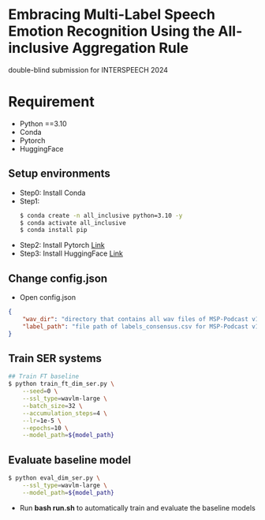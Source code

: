 # Embracing Multi-Label Speech Emotion Recognition Using the All-inclusive Aggregation Rule
double-blind submission for INTERSPEECH 2024

# Requirement
* Python ==3.10
* Conda
* Pytorch
* HuggingFace
## Setup environments
* Step0: Install Conda
* Step1:
  ``` bash
  $ conda create -n all_inclusive python=3.10 -y
  $ conda activate all_inclusive
  $ conda install pip
  ```
* Step2: Install Pytorch [Link](https://pytorch.org/get-started/locally/)
* Step3: Install HuggingFace [Link](https://huggingface.co/docs/transformers/installation)

## Change config.json
- Open config.json
```json
{
    "wav_dir": "directory that contains all wav files of MSP-Podcast v1.11",
    "label_path": "file path of labels_consensus.csv for MSP-Podcast v1.11"
}
```
## Train SER systems
``` bash
## Train FT baseline
$ python train_ft_dim_ser.py \
    --seed=0 \
    --ssl_type=wavlm-large \
    --batch_size=32 \
    --accumulation_steps=4 \
    --lr=1e-5 \
    --epochs=10 \
    --model_path=${model_path}
```
## Evaluate baseline model
``` bash
$ python eval_dim_ser.py \
    --ssl_type=wavlm-large \
    --model_path=${model_path}
```
* Run **bash run.sh** to automatically train and evaluate the baseline models
 

